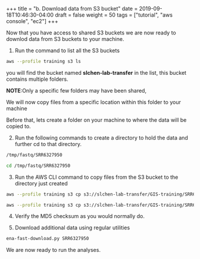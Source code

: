 +++
title = "b. Download data from S3 bucket"
date = 2019-09-18T10:46:30-04:00
draft = false
weight = 50
tags = ["tutorial", "aws console", "ec2"]
+++

Now that you have access to shared S3 buckets we are now ready to downlod data from S3 buckets to your machine.

1.	Run the command to list all the S3 buckets

```bash
aws --profile training s3 ls
```
you will find the bucket named **slchen-lab-transfer** in the list, this bucket contains multiple folders. 

**NOTE**:Only a specific few folders may have been shared,

We will now copy files from a specific location within this folder to your machine

Before that, lets create a folder on your machine to where the data will be copied to.

2.	Run the following commands to create a directory to hold the data and further cd to that directory.

```bash
/tmp/fastq/SRR6327950
```

```bash
cd /tmp/fastq/SRR6327950
```

3.	Run the AWS CLI command to copy files from the S3 bucket to the directory just created

```bash
aws --profile training s3 cp s3://slchen-lab-transfer/GIS-training/SRR6327950/SRR6327950_1.fastq.gz .
```

```bash
aws --profile training s3 cp s3://slchen-lab-transfer/GIS-training/SRR6327950/SRR6327950_2.fastq.gz .
```

4.	Verify the MD5 checksum as you would normally do.

5.	Download additional data using regular utilities

```bash
ena-fast-download.py SRR6327950
```	

We are now ready to run the analyses.
